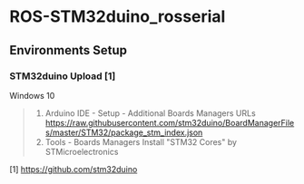 # ROS-STM32duino_rosserial

## Environments Setup
### STM32duino Upload [1]
Windows 10
> 1. Arduino IDE - Setup - Additional Boards Managers URLs
> https://raw.githubusercontent.com/stm32duino/BoardManagerFiles/master/STM32/package_stm_index.json
> 2. Tools - Boards Managers
> Install "STM32 Cores" by STMicroelectronics



[1] https://github.com/stm32duino
